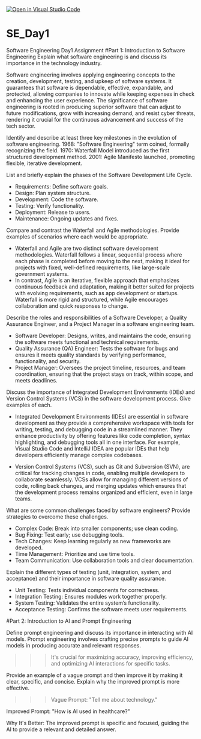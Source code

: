 [![Open in Visual Studio Code](https://classroom.github.com/assets/open-in-vscode-2e0aaae1b6195c2367325f4f02e2d04e9abb55f0b24a779b69b11b9e10269abc.svg)](https://classroom.github.com/online_ide?assignment_repo_id=15545207&assignment_repo_type=AssignmentRepo)
# SE_Day1
Software Engineering Day1 Assignment
#Part 1: Introduction to Software Engineering
Explain what software engineering is and discuss its importance in the technology industry.
>>> 
Software engineering involves applying engineering concepts to the creation, development, testing, and upkeep of software systems. It guarantees that software is dependable, effective, expandable, and protected, allowing companies to innovate while keeping expenses in check and enhancing the user experience. The significance of software engineering is rooted in producing superior software that can adjust to future modifications, grow with increasing demand, and resist cyber threats, rendering it crucial for the continuous advancement and success of the tech sector.

 
>>> 
Identify and describe at least three key milestones in the evolution of software engineering.
1968: "Software Engineering" term coined, formally recognizing the field.
1970: Waterfall Model introduced as the first structured development method.
2001: Agile Manifesto launched, promoting flexible, iterative development.

>>> 
List and briefly explain the phases of the Software Development Life Cycle.
+ Requirements: Define software goals.
+ Design: Plan system structure.
+ Development: Code the software.
+ Testing: Verify functionality.
+ Deployment: Release to users.
+ Maintenance: Ongoing updates and fixes.

>>>
Compare and contrast the Waterfall and Agile methodologies. Provide examples of scenarios where each would be appropriate.
+ Waterfall and Agile are two distinct software development methodologies. Waterfall follows a linear, sequential process where each phase is completed before moving to the next, making it ideal for projects with fixed, well-defined requirements, like large-scale government systems.
+ In contrast, Agile is an iterative, flexible approach that emphasizes continuous feedback and adaptation, making it better suited for projects with evolving requirements, such as app development or startups. Waterfall is more rigid and structured, while Agile encourages collaboration and quick responses to change.

>>>
Describe the roles and responsibilities of a Software Developer, a Quality Assurance Engineer, and a Project Manager in a software engineering team.
+ Software Developer: Designs, writes, and maintains the code, ensuring the software meets functional and technical requirements.
+ Quality Assurance (QA) Engineer: Tests the software for bugs and ensures it meets quality standards by verifying performance, functionality, and security.
+ Project Manager: Oversees the project timeline, resources, and team coordination, ensuring that the project stays on track, within scope, and meets deadlines. 

>>>
Discuss the importance of Integrated Development Environments (IDEs) and Version Control Systems (VCS) in the software development process. Give examples of each.
+ Integrated Development Environments (IDEs) are essential in software development as they provide a comprehensive workspace with tools for writing, testing, and debugging code
   in a streamlined manner. They enhance productivity by offering features like code completion, syntax highlighting, and debugging tools all in one interface. For example,
  Visual Studio Code and IntelliJ IDEA are popular IDEs that help developers efficiently manage complex codebases.

+ Version Control Systems (VCS), such as Git and Subversion (SVN), are critical for tracking changes in code, enabling multiple
  developers to collaborate seamlessly. VCSs allow for managing different versions of code, rolling back changes, and merging updates
  which ensures that the development process remains organized and efficient, even in large teams.



>>>
What are some common challenges faced by software engineers? Provide strategies to overcome these challenges.
+ Complex Code: Break into smaller components; use clean coding.
+ Bug Fixing: Test early; use debugging tools.
+ Tech Changes: Keep learning regularly as new frameworks are developed.
+ Time Management: Prioritize and use time tools.
+ Team Communication: Use collaboration tools and clear documentation.



>>>
Explain the different types of testing (unit, integration, system, and acceptance) and their importance in software quality assurance.
+ Unit Testing: Tests individual components for correctness.
+ Integration Testing: Ensures modules work together properly.
+ System Testing: Validates the entire system’s functionality.
+ Acceptance Testing: Confirms the software meets user requirements.



#Part 2: Introduction to AI and Prompt Engineering
>>>
Define prompt engineering and discuss its importance in interacting with AI models.
Prompt engineering involves crafting precise prompts to guide AI models in producing accurate and relevant responses.
>>> It's crucial for maximizing accuracy, improving efficiency, and optimizing AI interactions for specific tasks.

>>>
Provide an example of a vague prompt and then improve it by making it clear, specific, and concise. Explain why the improved prompt is more effective.
>>>Vague Prompt: "Tell me about technology."

Improved Prompt: "How is AI used in healthcare?"

Why It's Better: The improved prompt is specific and focused, guiding the AI to provide a relevant and detailed answer.
